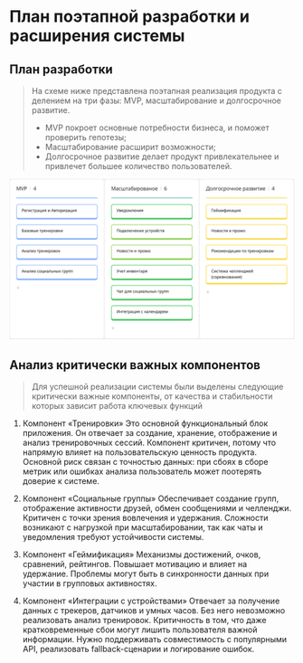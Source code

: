 # План поэтапной разработки и расширения системы

## План разработки

> На схеме ниже представлена поэтапная реализация продукта с делением на три фазы: MVP, масштабирование и долгосрочное развитие.
> - MVP покроет основные потребности бизнеса, и поможет проверить гепотезы;
> - Масштабирование расширит возможности;
> - Долгосрочное развитие делает продукт привлекательнее и привлечет большее количество пользователей.

![Схема плана реализации продукта](images/project_plan.png)


## Анализ критически важных компонентов

> Для успешной реализации системы были выделены следующие критически важные компоненты, от качества и стабильности которых зависит работа ключевых функций
 
1. Компонент «Тренировки»
Это основной функциональный блок приложения. Он отвечает за создание, хранение, отображение и анализ тренировочных сессий.
Компонент критичен, потому что напрямую влияет на пользовательскую ценность продукта.
Основной риск связан с точностью данных: при сбоях в сборе метрик или ошибках анализа пользователь может поотерять доверие к системе.

3. Компонент «Социальные группы»
Обеспечивает создание групп, отображение активности друзей, обмен сообщениями и челленджи.
Критичен с точки зрения вовлечения и удержания.
Сложности возникают с нагрузкой при масштабировании, так как чаты и уведомления требуют устойчивости системы.

4. Компонент «Геймификация»
Механизмы достижений, очков, сравнений, рейтингов.
Повышает мотивацию и влияет на удержание.
Проблемы могут быть в синхронности данных при участии в групповых активностях.

5. Компонент «Интеграции с устройствами»
Отвечает за получение данных с трекеров, датчиков и умных часов.
Без него невозможно реализовать анализ тренировок.
Критичность в том, что даже кратковременные сбои могут лишить пользователя важной информации. Нужно поддерживать совместимость с популярными API, реализовать fallback-сценарии и логирование ошибок.
